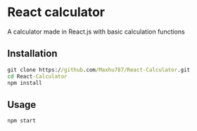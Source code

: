 # React calculator

A calculator made in React.js with basic calculation functions

## Installation

```cmd
git clone https://github.com/Maxhu787/React-Calculator.git
cd React-Calculator
npm install
```

## Usage

```cmd
npm start
```